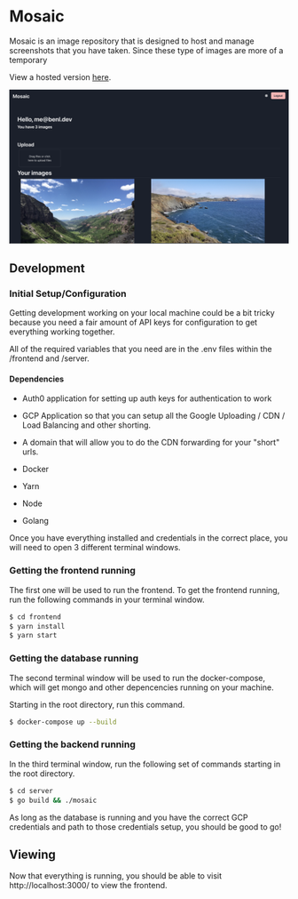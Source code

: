 # Mosaic

Mosaic is an image repository that is designed to host and manage screenshots that you have taken. Since these type of images are more of a temporary

View a hosted version [here](https://mosaic.benl.dev).

![homepage screenshot](./docs/media/homepage.png)



## Development

### Initial Setup/Configuration

Getting development working on your local machine could be a bit tricky because you need a fair amount of API keys for configuration to get everything working together.

All of the required variables that you need are in the .env files within the /frontend and /server.

#### Dependencies

-   Auth0 application for setting up auth keys for authentication to work

-   GCP Application so that you can setup all the Google Uploading / CDN / Load Balancing and other shorting.

-   A domain that will allow you to do the CDN forwarding for your "short" urls.

-   Docker

-   Yarn

-   Node

-   Golang

Once you have everything installed and credentials in the correct place, you will need to open 3 different terminal windows.

### Getting the frontend running

The first one will be used to run the frontend. To get the frontend running, run the following commands in your terminal window.

```sh
$ cd frontend
$ yarn install
$ yarn start
```

### Getting the database running

The second terminal window will be used to run the docker-compose, which will get mongo and other depencencies running on your machine.

Starting in the root directory, run this command.

```sh
$ docker-compose up --build
```

### Getting the backend running

In the third terminal window, run the following set of commands starting in the root directory.

```sh
$ cd server
$ go build && ./mosaic
```

As long as the database is running and you have the correct GCP credentials and path to those credentials setup, you should be good to go!

## Viewing

Now that everything is running, you should be able to visit http://localhost:3000/ to view the frontend.
